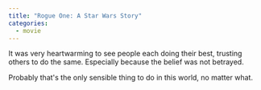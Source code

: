 ```yaml
---
title: "Rogue One: A Star Wars Story"
categories:
  - movie
---
```


It was very heartwarming to see people each doing their best, trusting others to do the same. Especially because the belief was not betrayed.

Probably that's the only sensible thing to do in this world, no matter what.
